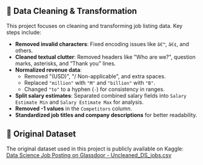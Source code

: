 ## 🔧 Data Cleaning & Transformation

This project focuses on cleaning and transforming job listing data. Key steps include:

- **Removed invalid characters**: Fixed encoding issues like `â€™`, `â€¢`, and others.
- **Cleaned textual clutter**: Removed headers like "Who are we?", question marks, asterisks, and “Thank you” lines.
- **Normalized revenue data**:
  - Removed "(USD)", "/ Non-applicable", and extra spaces.
  - Replaced `"million"` with `"M"` and `"billion"` with `"B"`.
  - Changed `"to"` to a hyphen (`-`) for consistency in ranges.
- **Split salary estimates**: Separated combined salary fields into `Salary Estimate Min` and `Salary Estimate Max` for analysis.
- **Removed -1 values** in the `Competitors` column.
- **Standardized job titles and company descriptions** for better readability.

## 📂 Original Dataset

The original dataset used in this project is publicly available on Kaggle:  
[Data Science Job Posting on Glassdoor - Uncleaned_DS_jobs.csv](https://www.kaggle.com/datasets/rashikrahmanpritom/data-science-job-posting-on-glassdoor?select=Uncleaned_DS_jobs.csv)
